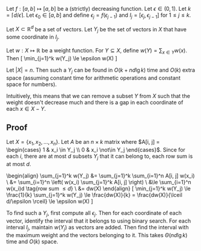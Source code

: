Let $f: [a, b] \mapsto [a, b]$ be a (strictly) decreasing function.
Let $\epsilon \in (0, 1)$. Let $k = \lceil d/\epsilon \rceil$.
Let $\epsilon_0 \in [a, b]$ and define $\epsilon_j = f(\epsilon_{j-1})$
and $I_j = [\epsilon_j, \epsilon_{j-1}]$ for $1 \le j \le k$.

Let $X \subset \mathbb{R}^d$ be a set of vectors.
Let $Y_j$ be the set of vectors in $X$ that have some coordinate in $I_j$.

Let $w: X \mapsto \mathbb{R}$ be a weight function.
For $Y \subseteq X$, define $w(Y) = \sum_{x \in Y} w(x)$.
Then
\[ \min_{j=1}^k w(Y_j) \le \epsilon w(X) \]

Let $|X| = n$. Then such a $Y_j$ can be found in $O(k + nd\lg k)$ time and $O(k)$ extra space
(assuming constant time for arithmetic operations and constant space for numbers).

Intuitively, this means that we can remove a subset $Y$ from $X$
such that the weight doesn't decrease much and there is a gap
in each coordinate of each $x \in X-Y$.

## Proof

Let $X = \{x_1, x_2, \ldots, x_n\}$.
Let $A$ be an $n \times k$ matrix where
$A[i, j] = \begin{cases} 1 & x_i \in Y_j \\ 0 & x_i \not\in Y_j \end{cases}$.
Since for each $i$, there are at most $d$ subsets $Y_j$ that it can belong to,
each row sum is at most $d$.

\begin{align}
\sum_{j=1}^k w(Y_j) &=
\sum_{j=1}^k \sum_{i=1}^n A[i, j] w(x_i)
\\ &= \sum_{i=1}^n \left( w(x_i) \sum_{j=1}^k A[i, j] \right)
\\ &\le \sum_{i=1}^n w(x_i)d  \tag{row sum $\le d$}
\\ &= dw(X)
\end{align}
\[ \min_{j=1}^k w(Y_j) \le \frac{1}{k} \sum_{j=1}^k w(Y_j) \le \frac{dw(X)}{k}
= \frac{dw(X)}{\lceil d/\epsilon \rceil} \le \epsilon w(X) \]

To find such a $Y_j$, first compute all $\epsilon_j$.
Then for each coordinate of each vector, identify the interval that it belongs to using binary search.
For each interval $I_j$, maintain $w(Y_j)$ as vectors are added.
Then find the interval with the maximum weight and the vectors belonging to it.
This takes $\Theta(nd\lg k)$ time and $O(k)$ space.
